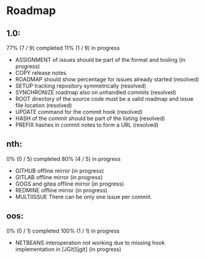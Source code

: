 # Roadmap

## 1.0:

77% (7 / 9) completed
11% (1 / 9) in progress

* ASSIGNMENT of issues should be part of the format and tooling (in progress)
* COPY release notes.
* ROADMAP should show percentage for issues already started (resolved)
* SETUP tracking repository symmetrically (resolved)
* SYNCHRONIZE roadmap also on unhandled commits (resolved)
* ROOT directory of the source code must be a valid roadmap and issue file location (resolved)
* UPDATE command for the commit hook (resolved)
* HASH of the commit should be part of the listing (resolved)
* PREFIX hashes in commit notes to form a URL (resolved)

## nth:

0% (0 / 5) completed
80% (4 / 5) in progress

* GITHUB offline mirror (in progress)
* GITLAB offline mirror (in progress)
* GOGS and gitea offline mirror (in progress)
* REDMINE offline mirror (in progress)
* MULTIISSUE There can be only one issue per commit.

## oos:

0% (0 / 1) completed
100% (1 / 1) in progress

* NETBEANS interoperation not working due to missing hook implementation in [JGit][jgit] (in progress)

